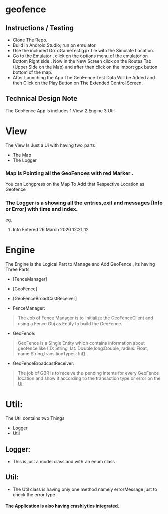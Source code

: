 # geofence

## Instructions / Testing
 - Clone The Repo.
 - Build in Android Studio; run on emulator.
 - Use the included GoToGameTest.gpx file with the Simulate Location.
 - Go to the Emulator , click on the options menu of the emulator on Bottom Right side . Now in the New Screen click on the Routes Tab (Upper Side on the Map) and after then click on the import gpx button bottom of the map.
 - After Launching the App The GeoFence Test Data Will be Added and then Click on the Play Button on The Extended Control Screen.


## Technical Design Note
The GeoFence App is includes 
1.View
2.Engine
3.Util

# View
The View Is Just a Ui with having two parts 
 - The Map
 - The Logger

### Map Is Pointing all the GeoFences with red Marker .
You can Longpress on the Map To Add that Respective Location as Geofence

### The Logger is a showing all the entries,exit and messages [Info or Error] with time and index.
eg.
1. Info Entered 26 March 2020 12:21:12

# Engine
The Engine is the Logical Part to Manage and Add GeoFence , its having Three Parts
- [FenceManager] 
- [GeoFence] 
- [GeoFenceBroadCastReceiver] 
  
- FenceManager:
> The Job of Fence Manager is to Initialize the GeoFenceClient and using a Fence Obj as Entity to build the GeoFence.
- GeoFence:
> GeoFence is a Single Entity which contains information about geofence
> like (ID: String, lat: Double,long:Double, radius: Float, name:String,transitionTypes: Int) . 
- GeoFenceBroadcastReceiver:
> The job of GBR is to receive the pending intents for every GeoFence location and show it according to the transaction type or error on the UI.

# Util:
The Util contains two Things  
  - Logger 
  - Util
## Logger:
- This is just a model class and with an enum class 
## Util:
- The Util class is having only one method namely errorMessage just to check the error type .


 #### The Application is also having crashlytics integrated.
